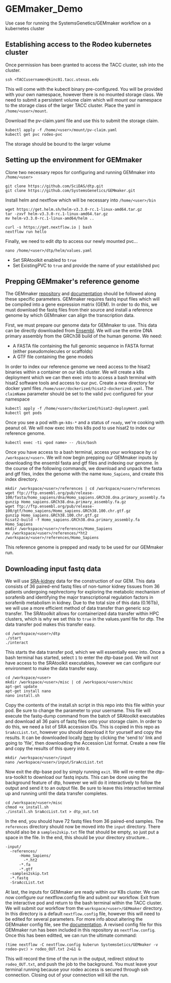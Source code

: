 # GEMmaker_Demo
Use case for running the SystemsGenetics/GEMmaker workflow on a kubernetes cluster

## Establishing access to the Rodeo kubernetes cluster
Once permission has been granted to access the TACC cluster, ssh into the cluster.
```
ssh <TACCusername>@kinc01.tacc.utexas.edu
```
This will come with the kubectl binary pre-configured. You will be provided with your own namespace, however there is no mounted storage class. We need to submit a persistent volume claim which will mount our namespace to the storage class of the larger TACC cluster. Place the yaml in `/home/<user>/mount`.

Download the pv-claim.yaml file and use this to submit the storage claim.
```
kubectl apply -f /home/<user>/mount/pv-claim.yaml
kubectl get pvc rodeo-pvc
```
The storage should be bound to the larger volume

## Setting up the environment for GEMmaker
Clone two necessary repos for configuring and running GEMmaker into `/home/<user>`
```
git clone https://github.com/SciDAS/dtp.git
git clone https://github.com/SystemsGenetics/GEMmaker.git
```
Install helm and nextflow which will be necessary into `/home/<user>/bin`
```
wget https://get.helm.sh/helm-v3.3.0-rc.1-linux-amd64.tar.gz
tar -zxvf helm-v3.3.0-rc.1-linux-amd64.tar.gz
mv helm-v3.3.0-rc.1-linux-amd64/helm ..

curl -s https://get.nextflow.io | bash
nextflow run hello
```
Finally, we need to edit dtp to access our newly mounted pvc...
```
nano /home/<user>/dtp/helm/values.yaml
```
* Set SRAtoolkit enabled to `true`
* Set ExistingPVC to `true` and provide the name of your established pvc

## Prepping GEMmaker's reference genome
The GEMmaker [repository](https://github.com/SystemsGenetics/GEMmaker) and [documentation](https://gemmaker.readthedocs.io/en/latest/) should be followed along these specific parameters. GEMmaker requires fastq input files which will be compiled into a gene expression matrix (GEM). In order to do this, we must download the fastq files from their source and install a reference genome by which GEMmaker can align the transcription data.

First, we must prepare our genome data for GEMmaker to use. This data can be directly downloaded from [Ensembl](https://useast.ensembl.org/Homo_sapiens/Info/Index). We will use the entire DNA primary assembly from the GRCh38 build of the human genome. We need:
* A FASTA file containing the full genomic sequence in FASTA format (either pseudomolecules or scaffolds)
* A GTF file containing the gene models

In order to index our reference genome we need access to the hisat2 binaries within a container on our k8s cluster. We will create a k8s deployment which we can then exec into to access a bash terminal with hisat2 software tools and access to our pvc. Create a new directory for docker yaml files `/home/user/dockerized/hisat2-dockerized.yaml`. The `claimName` parameter should be set to the valid pvc configured for your namespace

```
kubectl apply -f /home/<user>/dockerized/hisat2-deployment.yaml
kubectl get pods
```
Once you see a pod with `gm-k8s-*` and a status of `ready`, we're cooking with peanut oil. We will now exec into this k8s pod to use hisat2 to index our reference genome.
```
kubectl exec -ti <pod name> -- /bin/bash
```
Once you have access to a bash terminal, access your workspace by `cd /workspace/<user>`. We will now begin prepping our GEMmaker inputs by downloading the ensembl fasta and gtf files and indexing our genome. In the course of the following commands, we download and unpack the fasta and gtf files, index the genome with the name `Homo_Sapiens`, and create this index directory.
```
mkdir /workspace/<user>/references | cd /workspace/<user>/references
wget ftp://ftp.ensembl.org/pub/release-100/fasta/homo_sapiens/dna/Homo_sapiens.GRCh38.dna.primary_assembly.fa.gz
gunzip Homo_sapiens.GRCh38.dna.primary_assembly.fa.gz
wget ftp://ftp.ensembl.org/pub/release-100/gtf/homo_sapiens/Homo_sapiens.GRCh38.100.chr.gtf.gz
gunzip Homo_sapiens.GRCh38.100.chr.gtf.gz
hisat2-build -f Homo_sapiens.GRCh38.dna.primary_assembly.fa Homo_Sapiens
mkdir /workspace/<user>/references/Homo_Sapiens
mv /workspace/<user>/references/*ht2 /workspace/<user>/references/Homo_Sapiens
```
This reference genome is prepped and ready to be used for our GEMmaker run. 

## Downloading input fastq data
We will use [SRA-kidney](https://www.ncbi.nlm.nih.gov/sra?linkname=bioproject_sra_all&from_uid=359795) data for the construction of our GEM. This data consists of 36 paired-end fastq files of non-tumor kidney tissues from 36 patients undergoing nephrectomy for exploring the metabolic mechanism of sorafenib and identifying the major transcriptional regulation factors in sorafenib metabolism in kidney. Due to the total size of this data (0.16Tb), we will use a more efficient method of data transfer than generic scp transfer. The SRAtoolkit allows for containerized data transfer within HPC clusters, which is why we set this to `true` in the values.yaml file for dtp. The data transfer pod makes this transfer easy. 
```
cd /workspace/<user>/dtp
./start
./interact
```
This starts the data transfer pod, which we will essentially exec into. Once a bash terminal has started, select `1` to enter the dtp-base pod. We will not have access to the SRAtoolkit executables, however we can configure our environment to make the data transfer easy.
```
cd /workspace/<user>
mkdir /workspace/<user>/misc | cd /workspace/<user>/misc
apt-get update
apt-get install nano
nano install.sh
```
Copy the contents of the install.sh script in this repo into this file within your pod. Be sure to change the <user> parameter to your username. This file will execute the fastq-dump command from the batch of SRAtoolkit executables and download all 36 pairs of fastq files onto your storage claim. In order to do this, we need a list of SRA accession IDs. This is copied in this repo as `SraAccList.txt`, however you should download it for yourself and copy the results. It can be downloaded locally [here](https://www.ncbi.nlm.nih.gov/sra?linkname=bioproject_sra_all&from_uid=359795) by clicking the 'send to' link and going to 'file', then downloading the Accession List format. Create a new file and copy the results of this query into it. 
```
mkdir /workspace/<user>/input
nano /workspace/<user>/input/SraAccList.txt
```

Now exit the dtp-base pod by simply running `exit`. We will re-enter the dtp-sra-toolkit to download our fastq inputs. This can be done using the background feature of dtp, however we will do it interactively to follow the output and send it to an output file. Be sure to leave this interactive terminal up and running until the data transfer completes.
```
cd /workspace/<user>/misc
chmod +x install.sh
./install.sh SraAccList.txt > dtp_out.txt
```
In the end, you should have 72 fastq files from 36 paired-end samples. The `references` directory should now be moved into the `input` directory. There should also be a `samples2skip.txt` file that should be empty, so just put a space in the file. In the end, this should be your directory structure...
```
-input/
  -references/
      -Homo_Sapiens/
        -*.ht2
      -*.fa
      -*.gtf
  -samples2skip.txt
  -*.fastq
  -SraAccList.txt
```

At last, the inputs for GEMmaker are ready within our K8s cluster. We can now configure our nextflow.config file and submit our workflow. Exit from the interactive pod and return to the bash terminal within the TACC cluster. We will submit our workflow from the `workspace/<user>/GEMmaker` directory. In this directory is a default `nextflow.config` file, however this will need to be edited for several parameters. For more info about altering the GEMmaker config file, see the [documentation](https://gemmaker.readthedocs.io/en/latest/). A revised config file for this GEMmaker run has been included in this repository as `nextflow.config`. Once this has been editted, we can run the ultimate command:
```
(time nextflow -C nextflow.config kuberun SystemsGetics/GEMmaker -v rodeo-pvc) > rodeo_OUT.txt 2>&1 &
```
This will record the time of the run in the output, redirect stdout to `rodeo_OUT.txt`, and push the job to the background. You must leave your terminal running because your rodeo access is secured through ssh connection. Closing out of your connection will kill the run.  
  
  
  
  
  
  
  
